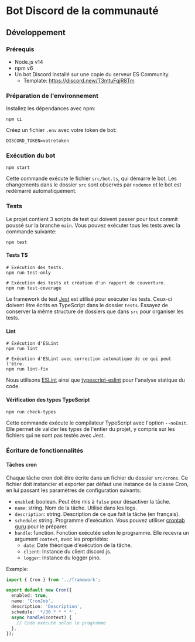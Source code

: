 # Bot Discord de la communauté

## Développement

### Prérequis

- Node.js v14
- npm v6
- Un bot Discord installé sur une copie du serveur ES Community.
  - Template: https://discord.new/T3mtuFqjR8Tm

### Préparation de l'environnement

Installez les dépendances avec npm:

```console
npm ci
```

Créez un fichier `.env` avec votre token de bot:

```env
DISCORD_TOKEN=votretoken
```

### Exécution du bot

```console
npm start
```

Cette commande exécute le fichier `src/bot.ts`, qui démarre le bot. Les changements dans le dossier `src` sont observés par `nodemon` et le bot est redémarré automatiquement.

### Tests

Le projet contient 3 scripts de test qui doivent passer pour tout commit poussé sur la branche `main`. Vous pouvez exécuter tous les tests avec la commande suivante:

```console
npm test
```

#### Tests TS

```console
# Exécution des tests.
npm run test-only

# Exécution des tests et création d'un rapport de couverture.
npm run test-coverage
```

Le framework de test [Jest](https://jestjs.io/) est utilisé pour exécuter les tests. Ceux-ci doivent être écrits en TypeScript dans le dossier `tests`. Essayez de conserver la même structure de dossiers que dans `src` pour organiser les tests.

#### Lint

```console
# Exécution d'ESLint
npm run lint

# Exécution d'ESLint avec correction automatique de ce qui peut l'être.
npm run lint-fix
```

Nous utilisons [ESLint](https://eslint.org/) ainsi que [typescript-eslint](https://github.com/typescript-eslint/typescript-eslint) pour l'analyse statique du code.

#### Vérification des types TypeScript

```console
npm run check-types
```

Cette commande exécute le compilateur TypeScript avec l'option `--noEmit`. Elle permet de valider les types de l'entier du projet, y compris sur les fichiers qui ne sont pas testés avec Jest.

### Écriture de fonctionnalités

#### Tâches cron

Chaque tâche cron doit être écrite dans un fichier du dossier `src/crons`. Ce
fichier doit instancier et exporter par défaut une instance de la classe Cron,
en lui passant les paramètres de configuration suivants:

- `enabled`: boolean. Peut être mis à `false` pour désactiver la tâche.
- `name`: string. Nom de la tâche. Utilisé dans les logs.
- `description`: string. Description de ce que fait la tâche (en français).
- `schedule`: string. Programme d'exécution. Vous pouvez utiliser [crontab guru](https://crontab.guru/) pour le préparer.
- `handle`: function. Fonction exécutée selon le programme. Elle recevra un argument `context`, avec les propriétés:
  - `date`: Date théorique d'exécution de la tâche.
  - `client`: Instance du client discord.js.
  - `logger`: Instance du logger pino.

Exemple:

```ts
import { Cron } from '../framework';

export default new Cron({
  enabled: true,
  name: 'CronJob',
  description: 'Description',
  schedule: '*/30 * * * *',
  async handle(context) {
    // Code exécuté selon le programme
  },
});
```
